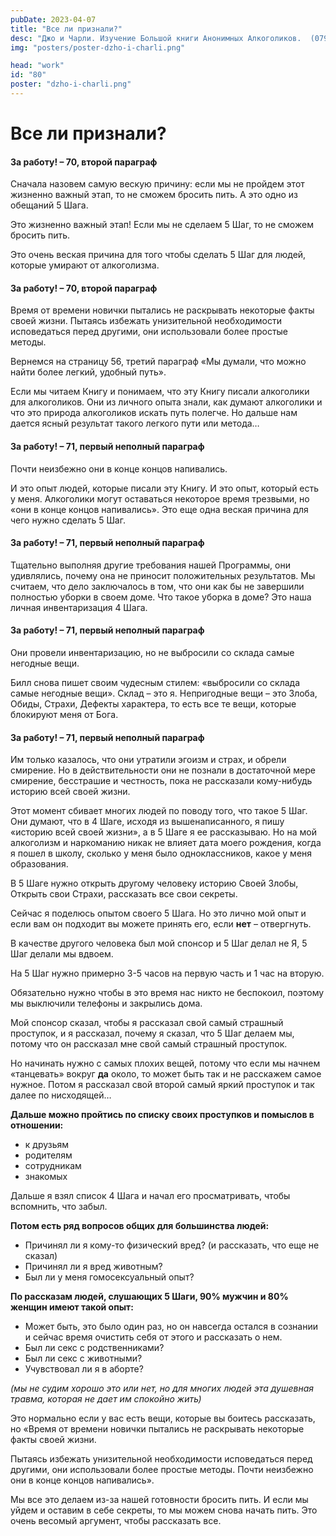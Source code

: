 ```yaml
---
pubDate: 2023-04-07
title: "Все ли признали?"
desc: "Джо и Чарли. Изучение Большой книги Анонимных Алкоголиков.  (079)"
img: "posters/poster-dzho-i-charli.png"

head: "work"
id: "80"
poster: "dzho-i-charli.png"
---
```


# Все ли признали?

#### За работу! – 70, второй параграф

Сначала назовем самую вескую причину: если мы не пройдем этот жизненно важный этап, то не сможем бросить пить.
А это одно из обещаний 5 Шага.

Это жизненно важный этап! Если мы не сделаем 5 Шаг, то не сможем бросить пить.

Это очень веская причина для того чтобы сделать 5 Шаг для людей, которые умирают от алкоголизма.

#### За работу! – 70, второй параграф

Время от времени новички пытались не раскрывать некоторые факты своей жизни. Пытаясь избежать унизительной необходимости исповедаться перед другими, они использовали более простые методы.

Вернемся на страницу 56, третий параграф «Мы думали, что можно найти более легкий, удобный путь».

Если мы читаем Книгу и понимаем, что эту Книгу писали алкоголики для алкоголиков. Они из личного опыта знали, как думают алкоголики и что это природа алкоголиков искать путь полегче. Но дальше нам дается ясный результат такого легкого пути или метода…

#### За работу! – 71, первый неполный параграф

Почти неизбежно они в конце концов напивались.

И это опыт людей, которые писали эту Книгу. И это опыт, который есть у меня. Алкоголики могут оставаться некоторое время трезвыми, но «они в конце концов напивались». Это еще одна веская причина для чего нужно сделать 5 Шаг.

#### За работу! – 71, первый неполный параграф

Тщательно выполняя другие требования нашей Программы, они удивлялись, почему она не приносит положительных результатов. Мы считаем, что дело заключалось в том, что они как бы не завершили полностью уборки в своем доме.
Что такое уборка в доме? Это наша личная инвентаризация 4 Шага.

#### За работу! – 71, первый неполный параграф

Они провели инвентаризацию, но не выбросили со склада самые негодные вещи.

Билл снова пишет своим чудесным стилем: «выбросили со склада самые негодные вещи». Склад – это я. Непригодные вещи – это Злоба, Обиды, Страхи, Дефекты характера, то есть все те вещи, которые блокируют меня от Бога.

#### За работу! – 71, первый неполный параграф

Им только казалось, что они утратили эгоизм и страх, и обрели смирение. Но в действительности они не познали в достаточной мере смирение, бесстрашие и честность, пока не рассказали кому-нибудь историю всей своей жизни.

Этот момент сбивает многих людей по поводу того, что такое 5 Шаг. Они думают, что в 4 Шаге, исходя из вышенаписанного, я пишу «историю всей своей жизни», а в 5 Шаге я ее рассказываю. Но на мой алкоголизм и наркоманию никак не влияет дата моего рождения, когда я пошел в школу, сколько у меня было одноклассников, какое у меня образования.

В 5 Шаге нужно открыть другому человеку историю Своей Злобы, Открыть свои Страхи, рассказать все свои секреты.

Сейчас я поделюсь опытом своего 5 Шага. Но это лично мой опыт и если вам он подходит вы можете принять его, если **нет** – отвергнуть.

В качестве другого человека был мой спонсор и 5 Шаг делал не Я, 5 Шаг делали мы вдвоем.

На 5 Шаг нужно примерно 3-5 часов на первую часть и 1 час на вторую.

Обязательно нужно чтобы в это время нас никто не беспокоил, поэтому мы выключили телефоны и закрылись дома.

Мой спонсор сказал, чтобы я рассказал свой самый страшный проступок, и я рассказал, почему я сказал, что 5 Шаг делаем мы, потому что он рассказал мне свой самый страшный проступок.

Но начинать нужно с самых плохих вещей, потому что если мы начнем «танцевать» вокруг **да** около, то может быть так и не расскажем самое нужное.
Потом я рассказал свой второй самый яркий проступок и так далее по нисходящей…

**Дальше можно пройтись по списку своих проступков и помыслов в отношении:**

- к друзьям
- родителям
- сотрудникам
- знакомых

Дальше я взял список 4 Шага и начал его просматривать, чтобы вспомнить, что забыл.

**Потом есть ряд вопросов общих для большинства людей:**

- Причинял ли я кому-то физический вред? (и рассказать, что еще не сказал)
- Причинял ли я вред животным?
- Был ли у меня гомосексуальный опыт?

**По рассказам людей, слушающих 5 Шаги, 90% мужчин и 80% женщин имеют такой опыт:**

- Может быть, это было один раз, но он навсегда остался в сознании и сейчас время очистить себя от этого и рассказать о нем.
- Был ли секс с родственниками?
- Был ли секс с животными?
- Учувствовал ли я в аборте?

_(мы не судим хорошо это или нет, но для многих людей эта душевная травма, которая не дает им спокойно жить)_

Это нормально если у вас есть вещи, которые вы боитесь рассказать, но «Время от времени новички пытались не раскрывать некоторые факты своей жизни.

Пытаясь избежать унизительной необходимости исповедаться перед другими, они использовали более простые методы. Почти неизбежно они в конце концов напивались».

Мы все это делаем из-за нашей готовности бросить пить. И если мы уйдем и оставим в себе секреты, то мы можем снова начать пить. Это очень весомый аргумент, чтобы рассказать все.
